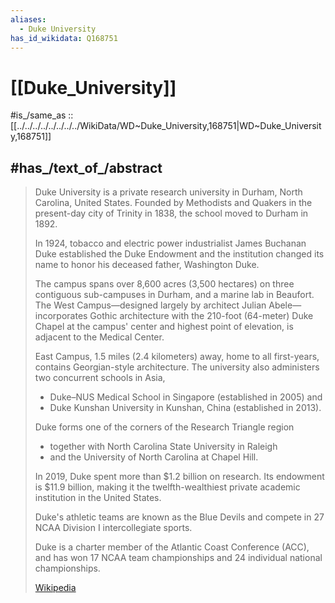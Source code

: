 ```yaml
---
aliases:
  - Duke University
has_id_wikidata: Q168751
---
```


# [[Duke_University]] 

#is_/same_as :: [[../../../../../../../../WikiData/WD~Duke_University,168751|WD~Duke_University,168751]] 

## #has_/text_of_/abstract 

> Duke University is a private research university in Durham, North Carolina, United States. 
> Founded by Methodists and Quakers in the present-day city of Trinity in 1838, 
> the school moved to Durham in 1892. 
> 
> In 1924, tobacco and electric power industrialist James Buchanan Duke 
> established the Duke Endowment and the institution changed its name 
> to honor his deceased father, Washington Duke.
>
> The campus spans over 8,600 acres (3,500 hectares) 
> on three contiguous sub-campuses in Durham, and a marine lab in Beaufort. 
> The West Campus—designed largely by architect Julian Abele—
> incorporates Gothic architecture with the 210-foot (64-meter) Duke Chapel 
> at the campus' center and highest point of elevation, is adjacent to the Medical Center. 
> 
> East Campus, 1.5 miles (2.4 kilometers) away, home to all first-years, 
> contains Georgian-style architecture. 
> The university also administers two concurrent schools in Asia, 
> - Duke–NUS Medical School in Singapore (established in 2005) and 
> - Duke Kunshan University in Kunshan, China (established in 2013).
>
> Duke forms one of the corners of the Research Triangle region 
> - together with North Carolina State University in Raleigh 
> - and the University of North Carolina at Chapel Hill. 
> 
> In 2019, Duke spent more than $1.2 billion on research. 
> Its endowment is $11.9 billion, 
> making it the twelfth-wealthiest private academic institution in the United States. 
> 
> Duke's athletic teams are known as the Blue Devils 
> and compete in 27 NCAA Division I intercollegiate sports. 
> 
> Duke is a charter member of the Atlantic Coast Conference (ACC), 
> and has won 17 NCAA team championships and 24 individual national championships.
>
> [Wikipedia](https://en.wikipedia.org/wiki/Duke%20University) 

